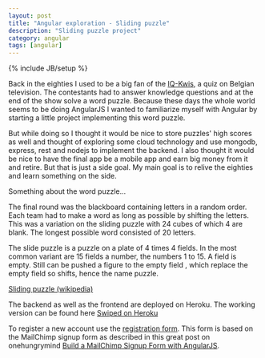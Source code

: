 ```yaml
---
layout: post
title: "Angular exploration - Sliding puzzle"
description: "Sliding puzzle project"
category: angular
tags: [angular]
---
```

{% include JB/setup %}


Back in the eighties I used to be a big fan of the <a href="http://nl.wikipedia.org/wiki/De_IQ-Kwis">IQ-Kwis</a>, a quiz on Belgian television. The contestants had to answer knowledge questions and at the end of the show solve a word puzzle. Because these days the whole world seems to be doing AngularJS I wanted to familiarize myself with Angular by starting a little project implementing this word puzzle.

But while doing so I thought it would be nice to store puzzles' high scores as well and thought of exploring some cloud technology and use mongodb, express, rest and nodejs to implement the backend. I also thought it would be nice to have the final app be a mobile app and earn big money from it and retire. But that is just a side goal. My main goal is to relive the eighties and learn something on the side.


Something about the word puzzle...

The final round was the blackboard containing letters in a random order. Each team had to make a word as long as possible by shifting the letters. This was a variation on the sliding puzzle with 24 cubes of which 4 are blank. The longest possible word consisted of 20 letters.

The slide puzzle is a puzzle on a plate of 4 times 4 fields. In the most common variant are 15 fields a number, the numbers 1 to 15. A field is empty. Still can be pushed a figure to the empty field , which replace the empty field so shifts, hence the name puzzle.

<a href="http://en.wikipedia.org/wiki/Sliding_puzzle">Sliding puzzle (wikipedia)</a>

The backend as well as the frontend are deployed on Heroku. The working version can be found here
<a href="http://swiped.herokuapp.com">Swiped on Heroku</a>

To register a new account use the <a href="http://swiped.herokuapp.com/register.html">registration form</a>. This form is based on the MailChimp signup form as described in this great post on onehungrymind <a href="http://onehungrymind.com/build-mailchimp-signup-form-angularjs/">Build a MailChimp Signup Form with AngularJS</a>.
